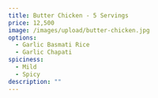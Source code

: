 ```yaml
---
title: Butter Chicken - 5 Servings
price: 12,500
image: /images/upload/butter-chicken.jpg
options:
  - Garlic Basmati Rice
  - Garlic Chapati
spiciness:
  - Mild
  - Spicy
description: ""
---
```

